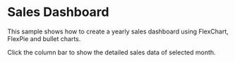 Sales Dashboard
======================

This sample shows how to create a yearly sales dashboard using FlexChart, FlexPie and bullet charts.

Click the column bar to show the detailed sales data of selected month.